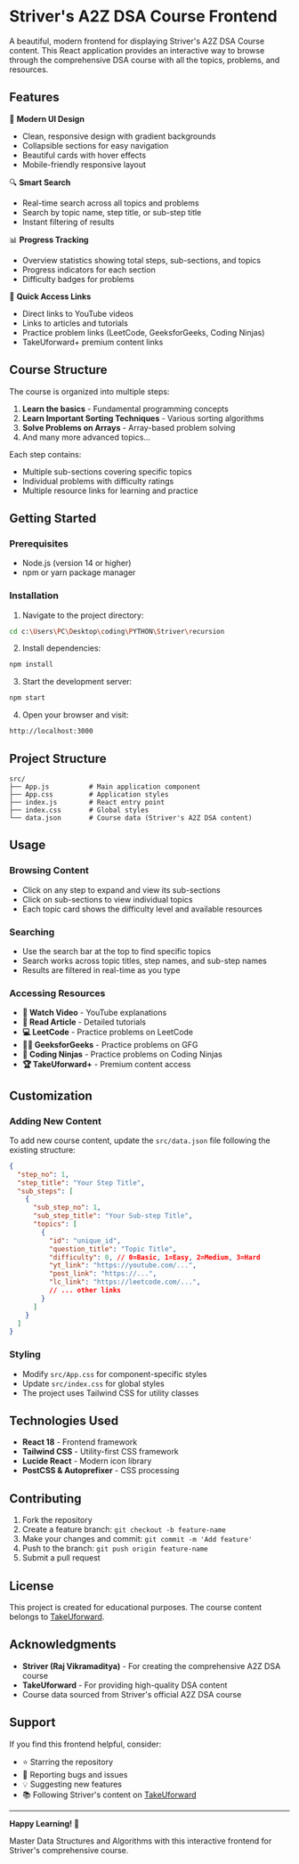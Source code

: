 # Striver's A2Z DSA Course Frontend

A beautiful, modern frontend for displaying Striver's A2Z DSA Course content. This React application provides an interactive way to browse through the comprehensive DSA course with all the topics, problems, and resources.

## Features

🚀 **Modern UI Design**
- Clean, responsive design with gradient backgrounds
- Collapsible sections for easy navigation
- Beautiful cards with hover effects
- Mobile-friendly responsive layout

🔍 **Smart Search**
- Real-time search across all topics and problems
- Search by topic name, step title, or sub-step title
- Instant filtering of results

📊 **Progress Tracking**
- Overview statistics showing total steps, sub-sections, and topics
- Progress indicators for each section
- Difficulty badges for problems

🔗 **Quick Access Links**
- Direct links to YouTube videos
- Links to articles and tutorials
- Practice problem links (LeetCode, GeeksforGeeks, Coding Ninjas)
- TakeUforward+ premium content links

## Course Structure

The course is organized into multiple steps:

1. **Learn the basics** - Fundamental programming concepts
2. **Learn Important Sorting Techniques** - Various sorting algorithms
3. **Solve Problems on Arrays** - Array-based problem solving
4. And many more advanced topics...

Each step contains:
- Multiple sub-sections covering specific topics
- Individual problems with difficulty ratings
- Multiple resource links for learning and practice

## Getting Started

### Prerequisites

- Node.js (version 14 or higher)
- npm or yarn package manager

### Installation

1. Navigate to the project directory:
```bash
cd c:\Users\PC\Desktop\coding\PYTHON\Striver\recursion
```

2. Install dependencies:
```bash
npm install
```

3. Start the development server:
```bash
npm start
```

4. Open your browser and visit:
```
http://localhost:3000
```

## Project Structure

```
src/
├── App.js          # Main application component
├── App.css         # Application styles
├── index.js        # React entry point
├── index.css       # Global styles
└── data.json       # Course data (Striver's A2Z DSA content)
```

## Usage

### Browsing Content
- Click on any step to expand and view its sub-sections
- Click on sub-sections to view individual topics
- Each topic card shows the difficulty level and available resources

### Searching
- Use the search bar at the top to find specific topics
- Search works across topic titles, step names, and sub-step names
- Results are filtered in real-time as you type

### Accessing Resources
- **🎥 Watch Video** - YouTube explanations
- **📖 Read Article** - Detailed tutorials
- **💻 LeetCode** - Practice problems on LeetCode
- **🧑‍💻 GeeksforGeeks** - Practice problems on GFG
- **🎯 Coding Ninjas** - Practice problems on Coding Ninjas
- **🏆 TakeUforward+** - Premium content access

## Customization

### Adding New Content
To add new course content, update the `src/data.json` file following the existing structure:

```json
{
  "step_no": 1,
  "step_title": "Your Step Title",
  "sub_steps": [
    {
      "sub_step_no": 1,
      "sub_step_title": "Your Sub-step Title",
      "topics": [
        {
          "id": "unique_id",
          "question_title": "Topic Title",
          "difficulty": 0, // 0=Basic, 1=Easy, 2=Medium, 3=Hard
          "yt_link": "https://youtube.com/...",
          "post_link": "https://...",
          "lc_link": "https://leetcode.com/...",
          // ... other links
        }
      ]
    }
  ]
}
```

### Styling
- Modify `src/App.css` for component-specific styles
- Update `src/index.css` for global styles
- The project uses Tailwind CSS for utility classes

## Technologies Used

- **React 18** - Frontend framework
- **Tailwind CSS** - Utility-first CSS framework
- **Lucide React** - Modern icon library
- **PostCSS & Autoprefixer** - CSS processing

## Contributing

1. Fork the repository
2. Create a feature branch: `git checkout -b feature-name`
3. Make your changes and commit: `git commit -m 'Add feature'`
4. Push to the branch: `git push origin feature-name`
5. Submit a pull request

## License

This project is created for educational purposes. The course content belongs to [TakeUforward](https://takeuforward.org).

## Acknowledgments

- **Striver (Raj Vikramaditya)** - For creating the comprehensive A2Z DSA course
- **TakeUforward** - For providing high-quality DSA content
- Course data sourced from Striver's official A2Z DSA course

## Support

If you find this frontend helpful, consider:
- ⭐ Starring the repository
- 🐛 Reporting bugs and issues
- 💡 Suggesting new features
- 📚 Following Striver's content on [TakeUforward](https://takeuforward.org)

---

**Happy Learning! 🚀**

Master Data Structures and Algorithms with this interactive frontend for Striver's comprehensive course.

